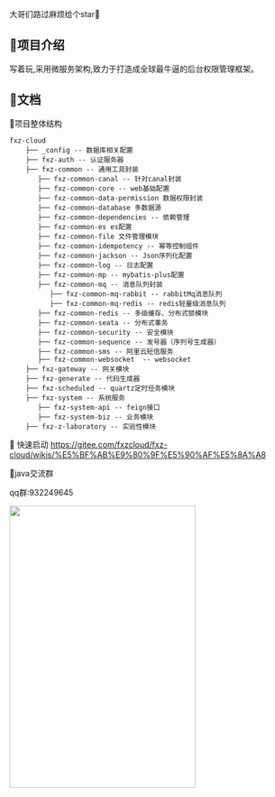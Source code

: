 大哥们路过麻烦给个star🙏
##  🍉项目介绍

  写着玩,采用微服务架构,致力于打造成全球最牛逼的后台权限管理框架。



## 🍒文档

🥒项目整体结构
```
fxz-cloud 
    ├── _config -- 数据库相关配置
    ├── fxz-auth -- 认证服务器
    ├── fxz-common -- 通用工具封装
       ├── fxz-common-canal -- 针对canal封装
       ├── fxz-common-core -- web基础配置
       ├── fxz-common-data-permission 数据权限封装
       ├── fxz-common-database 多数据源
       ├── fxz-common-dependencies -- 依赖管理
       ├── fxz-common-es es配置
       ├── fxz-common-file 文件管理模块
       ├── fxz-common-idempotency -- 幂等控制组件
       ├── fxz-common-jackson -- Json序列化配置
       ├── fxz-common-log -- 日志配置
       ├── fxz-common-mp -- mybatis-plus配置
       ├── fxz-common-mq -- 消息队列封装
          ├── fxz-common-mq-rabbit -- rabbitMq消息队列
          ├── fxz-common-mq-redis -- redis轻量级消息队列
       ├── fxz-common-redis -- 多级缓存、分布式锁模块
       ├── fxz-common-seata -- 分布式事务
       ├── fxz-common-security -- 安全模块
       ├── fxz-common-sequence -- 发号器（序列号生成器）
       ├── fxz-common-sms -- 阿里云短信服务
       ├── fxz-common-websocket  -- websocket
    ├── fxz-gateway -- 网关模块
    ├── fxz-generate -- 代码生成器
    ├── fxz-scheduled -- quartz定时任务模块
    ├── fxz-system -- 系统服务
       ├── fxz-system-api -- feign接口
       ├── fxz-system-biz -- 业务模块
    ├── fxz-z-laboratory -- 实验性模块
```
🔨 快速启动
https://gitee.com/fxzcloud/fxz-cloud/wikis/%E5%BF%AB%E9%80%9F%E5%90%AF%E5%8A%A8

🚀java交流群

qq群:932249645
<p>
<img src="https://minio.pigx.vip/oss/2022/07/FcAxsd.jpg" width = "330" height = "500"/>
</p>
